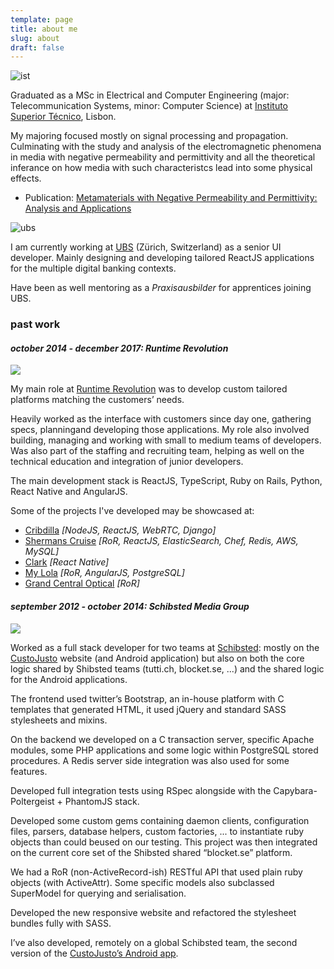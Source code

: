 ```yaml
---
template: page
title: about me
slug: about
draft: false
---
```

![ist](/media/ist.png)

Graduated as a MSc in Electrical and Computer Engineering (major: Telecommunication Systems, minor: Computer Science) at [Instituto Superior Técnico](https://tecnico.ulisboa.pt/en/), Lisbon.

My majoring focused mostly on signal processing and propagation. Culminating with the study and analysis of the electromagnetic phenomena in media with negative permeability and permittivity and all the theoretical inferance on how media with such characteristcs lead into some physical effects.

* Publication: [Metamaterials with Negative Permeability and Permittivity: Analysis and Applications](https://dspace.ist.utl.pt/bitstream/2295/792766/1/dissertacao.pdf)

![ubs](/media/ubs.png)

I am currently working at [UBS](https://www.ubs.com) (Zürich, Switzerland) as a senior UI developer. Mainly designing and developing tailored ReactJS applications for the multiple digital banking contexts.

Have been as well mentoring as a *Praxisausbilder* for apprentices joining UBS.

### past work

#### *october 2014 - december 2017: Runtime Revolution*

![](/media/rr.png)

My main role at [Runtime Revolution](https://www.runtime-revolution.com/) was to develop custom tailored platforms matching the customers’ needs.

Heavily worked as the interface with customers since day one, gathering specs, planningand developing those applications. My role also involved building, managing and working with small to medium teams of developers. Was also part of the staffing and recruiting team, helping as well on the technical education and integration of junior developers.

The main development stack is ReactJS, TypeScript, Ruby on Rails, Python, React Native and AngularJS.

Some of the projects I've developed may be showcased at:
- [Cribdilla](https://www.cribdilla.com) *[NodeJS, ReactJS, WebRTC, Django]*
- [Shermans Cruise](https://www.shermanscruise.com/) *[RoR, ReactJS, ElasticSearch, Chef, Redis, AWS, MySQL]*
- [Clark](https://www.hiclark.com/blog/introducing-clark-3) *[React Native]*
- [My Lola](https://www.mylola.com/) *[RoR, AngularJS, PostgreSQL]*
- [Grand Central Optical](https://www.grandcentraloptical.com/woman-optical) *[RoR]*

#### *september 2012 - october 2014: Schibsted Media Group*

![](/media/cs.jpg)

Worked as a full stack developer for two teams at [Schibsted](https://schibsted.com/): mostly on the [CustoJusto](https://www.custojusto.pt) website (and Android application) but also on both the core logic shared by Shibsted teams (tutti.ch, blocket.se, ...) and the shared logic for the Android applications.

The frontend used twitter’s Bootstrap, an in-house platform with C templates that generated HTML, it used jQuery and standard SASS stylesheets and mixins. 

On the backend we developed on a C transaction server, specific Apache modules, some PHP applications and some logic within PostgreSQL stored procedures. A Redis server side integration was also used for some features.

Developed full integration tests using RSpec alongside with the Capybara-Poltergeist + PhantomJS stack. 

Developed some custom gems containing daemon clients, configuration files, parsers, database helpers, custom factories, ... to instantiate ruby objects than could beused on our testing. This project was then integrated on the current core set of the Shibsted shared “blocket.se” platform. 

We had a RoR (non-ActiveRecord-ish) RESTful API that used plain ruby objects (with ActiveAttr). Some specific models also subclassed SuperModel for querying and serialisation.

Developed the new responsive website and refactored the stylesheet bundles fully with SASS.

I’ve also developed, remotely on a global Schibsted team, the second version of the [CustoJusto’s Android app](https://play.google.com/store/apps/details?id=com.schibsted.iberica.custojusto&hl=en).
